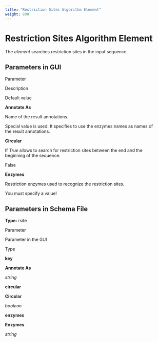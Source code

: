 ```yaml
---
title: "Restriction Sites Algorithm Element"
weight: 800
---
```



# Restriction Sites Algorithm Element

The _element_ searches restriction sites in the input sequence.

Parameters in GUI
-----------------

Parameter

Description

Default value

**Annotate As**

Name of the result annotations.

Special value <rsite> is used. It specifies to use the enzymes names as names of the result annotations.

**Circular**

If _True_ allows to search for restriction sites between the end and the beginning of the sequence.

False

**Enzymes**

Restriction enzymes used to recognize the restriction sites.

You must specify a value!

Parameters in Schema File
-------------------------

**Type:** rsite

Parameter

Parameter in the GUI

Type

**key**

**Annotate As**

_string_

**circular**

**Circular**

_boolean_

**enzymes**

**Enzymes**

_string_
